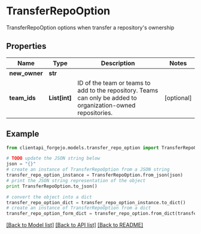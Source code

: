 # TransferRepoOption

TransferRepoOption options when transfer a repository's ownership

## Properties
Name | Type | Description | Notes
------------ | ------------- | ------------- | -------------
**new_owner** | **str** |  | 
**team_ids** | **List[int]** | ID of the team or teams to add to the repository. Teams can only be added to organization-owned repositories. | [optional] 

## Example

```python
from clientapi_forgejo.models.transfer_repo_option import TransferRepoOption

# TODO update the JSON string below
json = "{}"
# create an instance of TransferRepoOption from a JSON string
transfer_repo_option_instance = TransferRepoOption.from_json(json)
# print the JSON string representation of the object
print TransferRepoOption.to_json()

# convert the object into a dict
transfer_repo_option_dict = transfer_repo_option_instance.to_dict()
# create an instance of TransferRepoOption from a dict
transfer_repo_option_form_dict = transfer_repo_option.from_dict(transfer_repo_option_dict)
```
[[Back to Model list]](../README.md#documentation-for-models) [[Back to API list]](../README.md#documentation-for-api-endpoints) [[Back to README]](../README.md)


